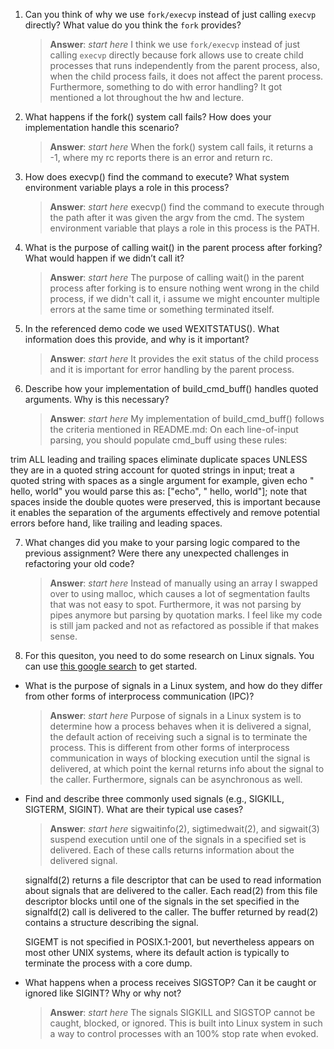 1. Can you think of why we use `fork/execvp` instead of just calling `execvp` directly? What value do you think the `fork` provides?

    > **Answer**:  _start here_ I think we use `fork/execvp` instead of just calling `execvp` directly because fork allows use to create child processes that runs independently from the parent process, also, when the child process fails, it does not affect the parent process. Furthermore, something to do with error handling? It got mentioned a lot throughout the hw and lecture.

2. What happens if the fork() system call fails? How does your implementation handle this scenario?

    > **Answer**:  _start here_ When the fork() system call fails, it returns a -1, where my rc reports there is an error and return rc.

3. How does execvp() find the command to execute? What system environment variable plays a role in this process?

    > **Answer**:  _start here_ execvp() find the command to execute through the path after it was given the argv from the cmd. The system environment variable that plays a role in this process is the PATH.

4. What is the purpose of calling wait() in the parent process after forking? What would happen if we didn’t call it?

    > **Answer**:  _start here_ The purpose of calling wait() in the parent process after forking is to ensure nothing went wrong in the child process, if we didn't call it, i assume we might encounter multiple errors at the same time or something terminated itself.

5. In the referenced demo code we used WEXITSTATUS(). What information does this provide, and why is it important?

    > **Answer**:  _start here_ It provides the exit status of the child process and it is important for error handling by the parent process.

6. Describe how your implementation of build_cmd_buff() handles quoted arguments. Why is this necessary?

    > **Answer**:  _start here_ My implementation of build_cmd_buff() follows the criteria mentioned in README.md:
    On each line-of-input parsing, you should populate cmd_buff using these rules:

trim ALL leading and trailing spaces
eliminate duplicate spaces UNLESS they are in a quoted string
account for quoted strings in input; treat a quoted string with spaces as a single argument
for example, given echo    " hello,    world"  you would parse this as: ["echo", " hello,    world"]; note that spaces inside the double quotes were preserved,
this is important because it enables the separation of the arguments effectively and remove potential errors before hand, like trailing and leading spaces.

7. What changes did you make to your parsing logic compared to the previous assignment? Were there any unexpected challenges in refactoring your old code?

    > **Answer**:  _start here_ Instead of manually using an array I swapped over to using malloc, which causes a lot of segmentation faults that was not easy to spot. Furthermore, it was not parsing by pipes anymore but parsing by quotation marks. I feel like my code is still jam packed and not as refactored as possible if that makes sense.

8. For this quesiton, you need to do some research on Linux signals. You can use [this google search](https://www.google.com/search?q=Linux+signals+overview+site%3Aman7.org+OR+site%3Alinux.die.net+OR+site%3Atldp.org&oq=Linux+signals+overview+site%3Aman7.org+OR+site%3Alinux.die.net+OR+site%3Atldp.org&gs_lcrp=EgZjaHJvbWUyBggAEEUYOdIBBzc2MGowajeoAgCwAgA&sourceid=chrome&ie=UTF-8) to get started.

- What is the purpose of signals in a Linux system, and how do they differ from other forms of interprocess communication (IPC)?

    > **Answer**:  _start here_ Purpose of signals in a Linux system is to determine how a process behaves when it is delivered a signal, the default action of receiving such a signal is to terminate the process. This is different from other forms of interprocess communication in ways of blocking execution until the signal is delivered, at which point the kernal returns info about the signal to the caller. Furthermore, signals can be asynchronous as well.

- Find and describe three commonly used signals (e.g., SIGKILL, SIGTERM, SIGINT). What are their typical use cases?

    > **Answer**:  _start here_
    sigwaitinfo(2), sigtimedwait(2), and sigwait(3) suspend execution until one of the signals in a specified set is delivered. Each of these calls returns information about the delivered signal.

    signalfd(2) returns a file descriptor that can be used to read information about signals that are delivered to the caller. Each read(2) from this file descriptor blocks until one of the signals in the set specified in the signalfd(2) call is delivered to the caller. The buffer returned by read(2) contains a structure describing the signal.

    SIGEMT is not specified in POSIX.1-2001, but nevertheless appears on most other UNIX systems, where its default action is typically to terminate the process with a core dump.

- What happens when a process receives SIGSTOP? Can it be caught or ignored like SIGINT? Why or why not?

    > **Answer**:  _start here_ The signals SIGKILL and SIGSTOP cannot be caught, blocked, or ignored. This is built into Linux system in such a way to control processes with an 100% stop rate when evoked. 
